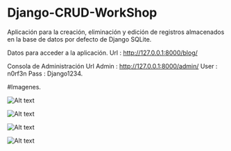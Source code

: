 # Django-CRUD-WorkShop
Aplicación para la creación, eliminación y edición de registros almacenados en la base de datos por defecto de Django SQLite.

Datos para acceder a la aplicación.
Url : http://127.0.0.1:8000/blog/

Consola de Administración
Url Admin : http://127.0.0.1:8000/admin/
User      : n0rf3n
Pass      : Django1234.

#Imagenes.

![Alt text](https://lh3.googleusercontent.com/-ayDmODgOUDs/VreRT6G_GqI/AAAAAAAADuA/7ExV1aXRj0Y/s682-Ic42/Captura%252520de%252520pantalla%2525202016-02-07%252520a%252520las%2525201.38.06%252520p.m..png "Listado")

![Alt text](https://lh3.googleusercontent.com/-XWNtkNFs7co/VreRT6JuM_I/AAAAAAAADt4/p1_GpQZbQ_g/s512-Ic42/Captura%252520de%252520pantalla%2525202016-02-07%252520a%252520las%2525201.38.14%252520p.m..png "Crear")

![Alt text](https://lh3.googleusercontent.com/-vqwOH2VfkM8/VreRTxTafHI/AAAAAAAADt8/m5wFHEq5-Gw/s455-Ic42/Captura%252520de%252520pantalla%2525202016-02-07%252520a%252520las%2525201.38.24%252520p.m..png "Detalle")

![Alt text](https://lh3.googleusercontent.com/-x2nzlRIWEGs/VreRUfUVQUI/AAAAAAAADuE/b-anjAmGWi8/s456-Ic42/Captura%252520de%252520pantalla%2525202016-02-07%252520a%252520las%2525201.38.30%252520p.m..png "Eliminar")



